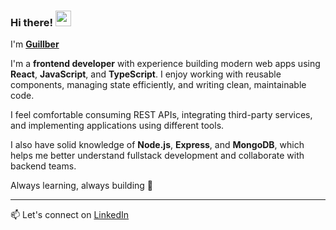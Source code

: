 ### Hi there! <img src="https://i.gifer.com/6I5M.gif" width="25"/>
I'm [**Guillber**]([https://www.miraya.tech](https://www.linkedin.com/in/guillbermendez))

I'm a **frontend developer** with experience building modern web apps using **React**, **JavaScript**, and **TypeScript**. I enjoy working with reusable components, managing state efficiently, and writing clean, maintainable code.

I feel comfortable consuming REST APIs, integrating third-party services, and implementing applications using different tools.

I also have solid knowledge of **Node.js**, **Express**, and **MongoDB**, which helps me better understand fullstack development and collaborate with backend teams.

Always learning, always building 🚀

---
📫 Let's connect on [LinkedIn](https://www.linkedin.com/in/guillbermendez)

